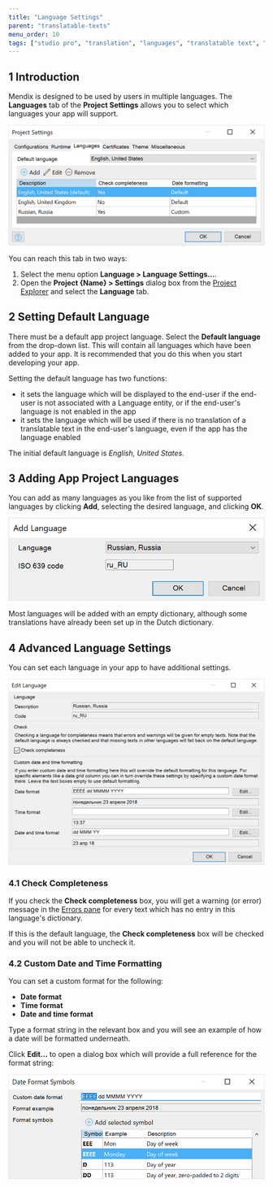 ```yaml
---
title: "Language Settings"
parent: "translatable-texts"
menu_order: 10
tags: ["studio pro", "translation", "languages", "translatable text", "add language", "date format", "completeness"]
---
```


## 1 Introduction

Mendix is designed to be used by users in multiple languages. The **Languages** tab of the **Project Settings** allows you to select which languages your app will support.

![](attachments/language/01_project_settings.png)

You can reach this tab in two ways:

1. Select the menu option **Language > Language Settings…**.
2. Open the **Project {Name} > Settings** dialog box from the [Project Explorer](project-explorer) and select the **Language** tab.

## 2 Setting Default Language

There must be a default app project language. Select the **Default language** from the drop-down list. This will contain all languages which have been added to your app. It is recommended that you do this when you start developing your app.

Setting the default language has two functions:

* it sets the language which will be displayed to the end-user if the end-user is not associated with a Language entity, or if the end-user's language is not enabled in the app
* it sets the language which will be used if there is no translation of a translatable text in the end-user's language, even if the app has the language enabled

The initial default language is *English, United States*.

## 3 Adding App Project Languages

You can add as many languages as you like from the list of supported languages by clicking **Add**, selecting the desired language, and clicking **OK**.

![](attachments/language/add-language.png)

Most languages will be added with an empty dictionary, although some translations have already been set up in the Dutch dictionary.

## 4 Advanced Language Settings

You can set each language in your app to have additional settings.

![Edit Language](attachments/language/edit-language.png)

### 4.1 Check Completeness

If you check the **Check completeness** box, you will get a warning (or error) message in the [Errors pane](errors-pane) for every text which has no entry in this language's dictionary.

If this is the default language, the **Check completeness** box will be checked and you will not be able to uncheck it.

### 4.2 Custom Date and Time Formatting

You can set a custom format for the following:

* **Date format**
* **Time format**
* **Date and time format**

Type a format string in the relevant box and you will see an example of how a date will be formatted underneath.

Click **Edit…** to open a dialog box which will provide a full reference for the format string:

![Date edit dialog](attachments/language/date-format.png)
